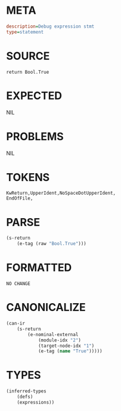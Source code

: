 # META
~~~ini
description=Debug expression stmt
type=statement
~~~
# SOURCE
~~~roc
return Bool.True
~~~
# EXPECTED
NIL
# PROBLEMS
NIL
# TOKENS
~~~zig
KwReturn,UpperIdent,NoSpaceDotUpperIdent,
EndOfFile,
~~~
# PARSE
~~~clojure
(s-return
	(e-tag (raw "Bool.True")))
~~~
# FORMATTED
~~~roc
NO CHANGE
~~~
# CANONICALIZE
~~~clojure
(can-ir
	(s-return
		(e-nominal-external
			(module-idx "2")
			(target-node-idx "1")
			(e-tag (name "True")))))
~~~
# TYPES
~~~clojure
(inferred-types
	(defs)
	(expressions))
~~~
